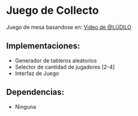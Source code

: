 # Juego de Collecto

Juego de mesa basandose en:
[Video de @LÚDILO](https://www.youtube.com/watch?v=tlYwtFXcDck)

## Implementaciones:
  - Generador de tableros aleatorios
  - Selector de cantidad de jugadores [2-4]
  - Interfaz de Juego

## Dependencias:
  - Ninguna